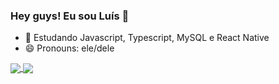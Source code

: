 ### Hey guys! Eu sou Luís 👋

- 🌱 Estudando Javascript, Typescript, MySQL e React Native
- 😄 Pronouns: ele/dele

<a href="https://github.com/anuraghazra/github-readme-stats">
  <img align="center" src="https://github-readme-stats.vercel.app/api?username=luish87508931&show_icons=true&theme=dracula" />
</a>
<a href="https://github.com/anuraghazra/convoychat">
  <img align="center" src="https://github-readme-stats.vercel.app/api/top-langs/?username=luish87508931&show_icons=true&theme=dracula" />
</a>

<!--
![Anurag's GitHub stats](https://github-readme-stats.vercel.app/api?username=luish87508931&show_icons=true&theme=dracula)
[![Top Langs](https://github-readme-stats.vercel.app/api/top-langs/?username=luish87508931 theme=dracula)](https://github.com/anuraghazra/github-readme-stats)
